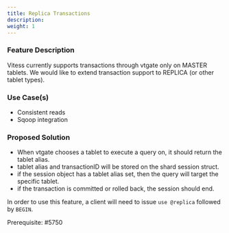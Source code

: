 ```yaml
---
title: Replica Transactions
description:
weight: 1
---
```


### Feature Description
Vitess currently supports transactions through vtgate only on MASTER tablets. We would like to extend transaction support to REPLICA (or other tablet types).

### Use Case(s)

* Consistent reads
* Sqoop integration

### Proposed Solution
- When vtgate chooses a tablet to execute a query on, it should return the tablet alias.
- tablet alias and transactionID will be stored on the shard session struct.
- if the session object has a tablet alias set, then the query will target the specific tablet.
- if the transaction is committed or rolled back, the session should end.

In order to use this feature, a client will need to issue `use @replica` followed by `BEGIN`.

Prerequisite: #5750
